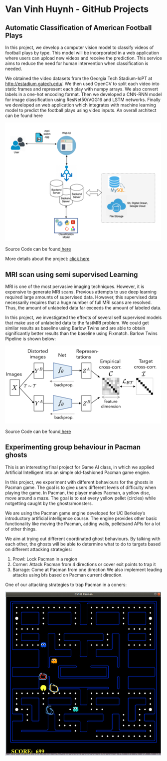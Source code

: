 # Van Vinh Huynh - GitHub Projects

## Automatic Classification of American Football Plays

In this project, we develop a computer vision model to classify videos of football plays by type. This model will be incorporated in a web application where users can upload new videos and receive the prediction. This service aims to reduce the need for human intervention when classification is needed.

We obtained the video datasets from the Georgia Tech Stadium-IoPT at http://estadium.gatech.edu/. We then used OpenCV to split each video into static frames and represent each play with numpy arrays. We also convert labels in a one-hot encoding format. Then we developed a CNN-RNN model for image classification using ResNet50/VGG16 and LSTM networks. Finally we developed an web application which integrates with machine learning model to predict the football plays using video inputs. An overall architect can be found here 

<img src="/images/football_architect.png" alt="football_architect" width="500"/>

Source Code can be found[ here](https://github.com/huynhvinh/football_plays_video_recognition)

More details about the project: [click here](https://docs.google.com/presentation/d/1d4isbu5wujBa6oj3CAjtQQiMlrNS8Jlu/edit#slide=id.p7)

## MRI scan using semi supervised Learning

MRI is one of the most pervasive imaging techniques. However, it is expensive to generate MRI scans. Previous attempts to use deep learning required large amounts of supervised data. However, this supervised data necessarily requires that a huge number of full MRI scans are resolved. Thus, the amount of unlabeled data far exceeds the amount of labeled data. 

In this project, we investigated the effects of several self supervised models that make use of unlabeled data to the fastMRI problem. We could get similar results as baseline using Barlow Twins and are able to obtain significantly better results than the baseline using Fixmatch. Barlow Twins Pipeline is shown below:

<img src="/images/barlow_pipeline.png" alt="Barlow Twins Pipeline" width="500"/>

Source Code can be found[ here](https://github.com/huynhvinh/fastMRI)

## Experimenting group behaviour in Pacman ghosts

This is an interesting final project for Game AI class, in which we applied Artificial Intelligent into an simple old-fashioned Pacman game engine.

In this project, we experiment with different behaviours for the ghosts in Pacman game. The goal is to give users different levels of difficulty when playing the game. In Pacman, the player makes Pacman, a yellow disc, move around a maze. The goal is to eat every yellow pellet (circles) while notgetting caught by the ghosts/monsters.

We are using the Pacman game engine developed for UC Berkeley’s introductory artificial intelligence course. The engine provides other basic functionality like moving the Pacman, adding walls, pelletsand APIs for a lot of other things. 

We aim at trying out different coordinated ghost behaviours. By talking with each other, the ghosts will be able to determine what to do to targets based on different attacking strategies: 
1. Prowl: Lock Pacman in a region
2. Corner: Attack Pacman from 4 directions or cover exit points to trap it
3. Barrage: Come at Pacman from one direction
We also implement leading attacks using bfs based on Pacman current direction. 

One of our attacking strategies to trap Pacman in a coners: 

<img src="/images/edited_pac.png" alt="edited_pac" width="500"/>

